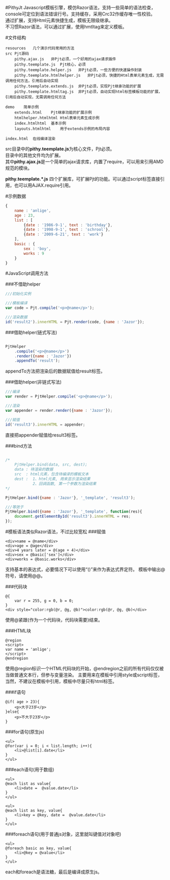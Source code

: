 #PithyJt
Javascript模板引擎，模仿Razor语法，支持一些简单的语法检查，console可定位到语法错误行号。支持缓存，采用Crc32作缓存唯一性校验。  
通过扩展，支持Html元素快捷生成，模板无限级继承。  
不习惯Razor语法，可以通过扩展，使用hmtltag来定义模板。

#文件结构
```
resources	几个演示代码常用的方法
src	Pjt源码
	pithy.ajax.js	非Pjt必须，一个好用的ajax请求插件
	pithy.teemplate.js	Pjt核心，必须
	pithy.teemplate.helper.js	非Pjt必须，一些方便的快速操作封装
	pithy.teemplate.htmlhelper.js	非Pjt必须，快捷的Html表单元素生成，无需调用任何方法，引用后自动实现
	pithy.teemplate.extends.js	非Pjt必须，实现Pjt继承功能的扩展
	pithy.teemplate.htmltag.js	非Pjt必须，自动实现html标签模板功能的扩展，引用后自动实现，无需调用任何方法
	
demo	简单示例
	extends.html	Pjt继承功能的扩展示例
	htmlhelper.htmlhtml	Html表单元素生成示例
	index.htmlhtml	基本示例
	layouts.htmlhtml	用于extends示例的布局内容
	
index.html	在线编译渲染
```

src目录中的**pithy.teemplate.js**为核心文件，Pjt必须。  
目录中的其他文件均为扩展。  
其中**pithy.ajax.js**是一个简单的ajax请求库，内置了require，可以用来引用AMD规范的模块。  

**pithy.teemplate.*.js**  四个扩展库，可扩展Pjt的功能。可以通过script标签直接引用，也可以用AJAX.require引用。



#示例数据
```javascript
{
	name : 'anlige',
	age : 23,
	list : [
		{date : '1986-9-1', text : 'birthday'},
		{date : '1998-9-1', text : 'schrool'},
		{date : '2009-6-21', text : 'work'}
	],
	basic : {
		sex : 'boy',
		works : 9
	}
}
```

#JavaScript调用方法

###不借助helper
```javascript
///初始化实例

///模板编译
var code = Pjt.compile('<p>@name</p>');

///渲染数据
id('result2').innerHTML = Pjt.render(code, {name : 'Jazor'});
```

###借助helper(链式写法)
```javascript

PjtHelper
	.compile('<p>@name</p>')
	.render({name : 'Jazor'})
	.appendTo('result');
```
appendTo方法把渲染后的数据赋值给result标签。

###借助helper(非链式写法)
```javascript
///编译
var render = PjtHelper.compile('<p>@name</p>');

///渲染
var appender = render.render({name : 'Jazor'});

///赋值
id('result3').innerHTML = appender;
```
直接把appender赋值给result3标签。

###bind方法
```javascript

/*
	PjtHelper.bind(data, src, dest);
	data : 待渲染的数据
	src  : html元素，包含待编译的模板文本
	dest : 	1、html元素, 用来显示渲染结果
			2、回调函数, 第一个参数为渲染结果
*/

PjtHelper.bind({name : 'Jazor'}, '_template', 'result3');

///等效于
PjtHelper.bind({name : 'Jazor'}, '_template', function(res){
	document.getElementById('result3').innerHTML = res;
});
```


#模板语法类似Razor语法，不过比较宽松
###赋值
```
<div>name = @name</div>
<div>age = @age</div>
<div>4 years later = @(age + 4)</div>
<div>sex = @basic['sex']</div>
<div>works = @basic.works</div>
````
 支持基本的表达式，必要情况下可以使用“()”来作为表达式界定符。
 模板中输出@符号，请使用@@。

###代码块
```
@{
	var r = 255, g = 0, b = 0;
}
<div style="color:rgb(@r, @g, @b)">color:rgb(@r, @g, @b)</div>
```
使用@紧跟{作为一个代码块，代码块需要}结束。

###HTML块
```
@region 
<script>
var name = 'anlige';
</script>
@endregion
```
 使用@region标识一个HTML代码块的开始，@endregion之前的所有代码仅仅被当做普通文本行，但参与变量渲染。
 主要用来在模板中引用style或script标签，当然，不建议在模板中引用，模板中尽量只有html标签。

###if语句
```
@if( age > 23){
	<p>大于23岁</p>
}else{
	<p>不大于23岁</p>
}
```

###for语句(原生js)
```
<ul>
@for(var i = 0; i < list.length; i++){
	<li>@list[i].date</li>
}
</ul>
```
###each语句(用于数组)
```
<ul>
@each list as value{
	<li>date =  @value.date</li>
}
</ul>
```
```
<ul>
@each list as key, value{
	<li>key = @key, date =  @value.date</li>
}
</ul>
```
###foreach语句(用于普通js对象，这里就叫键值对对象吧)
```
<ul>
@foreach basic as key, value{
	<li>@key = @value</li>
}
</ul>
```
each和foreach是语法糖，最后是编译成原生js。